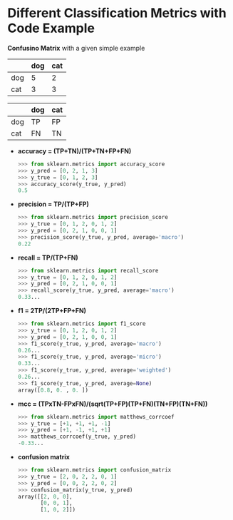 # Different Classification Metrics with Code Example

**Confusino Matrix** with a given simple example

|     | dog | cat |
| --- | --- | --- |
| dog | 5 | 2 |
| cat | 3 | 3 |

|     | dog | cat |
| --- | --- | --- |
| dog | TP | FP |
| cat | FN | TN |


* **accuracy = (TP+TN)/(TP+TN+FP+FN)**

  ```py
  >>> from sklearn.metrics import accuracy_score
  >>> y_pred = [0, 2, 1, 3]
  >>> y_true = [0, 1, 2, 3]
  >>> accuracy_score(y_true, y_pred)
  0.5
  ```

* **precision = TP/(TP+FP)**

  ```py
  >>> from sklearn.metrics import precision_score
  >>> y_true = [0, 1, 2, 0, 1, 2]
  >>> y_pred = [0, 2, 1, 0, 0, 1]
  >>> precision_score(y_true, y_pred, average='macro')
  0.22

  ```

* **recall = TP/(TP+FN)**

  ```py
  >>> from sklearn.metrics import recall_score
  >>> y_true = [0, 1, 2, 0, 1, 2]
  >>> y_pred = [0, 2, 1, 0, 0, 1]
  >>> recall_score(y_true, y_pred, average='macro')
  0.33...

  ```

* **f1 = 2TP/(2TP+FP+FN)**

  ```py
  >>> from sklearn.metrics import f1_score
  >>> y_true = [0, 1, 2, 0, 1, 2]
  >>> y_pred = [0, 2, 1, 0, 0, 1]
  >>> f1_score(y_true, y_pred, average='macro')
  0.26...
  >>> f1_score(y_true, y_pred, average='micro')
  0.33...
  >>> f1_score(y_true, y_pred, average='weighted')
  0.26...
  >>> f1_score(y_true, y_pred, average=None)
  array([0.8, 0. , 0. ])

  ```

* **mcc = (TPxTN-FPxFN)/(sqrt(TP+FP)(TP+FN)(TN+FP)(TN+FN))**

  ```py
  >>> from sklearn.metrics import matthews_corrcoef
  >>> y_true = [+1, +1, +1, -1]
  >>> y_pred = [+1, -1, +1, +1]
  >>> matthews_corrcoef(y_true, y_pred)
  -0.33...
  ```
* **confusion matrix**

  ```py
  >>> from sklearn.metrics import confusion_matrix
  >>> y_true = [2, 0, 2, 2, 0, 1]
  >>> y_pred = [0, 0, 2, 2, 0, 2]
  >>> confusion_matrix(y_true, y_pred)
  array([[2, 0, 0],
         [0, 0, 1],
         [1, 0, 2]])

  ```
